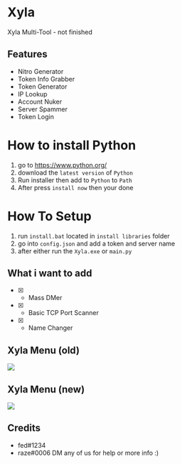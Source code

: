 # Xyla

Xyla Multi-Tool - not finished

## Features
- Nitro Generator
- Token Info Grabber
- Token Generator
- IP Lookup
- Account Nuker
- Server Spammer
- Token Login

# How to install Python
1. go to https://www.python.org/
2. download the `latest version` of `Python`
3. Run installer then add to `Python` to `Path` 
4. After press `install now` then your done

# How To Setup
1. run `install.bat` located in `install libraries` folder
2. go into `config.json` and add a token and server name
3. after either run the `Xyla.exe` or `main.py` 

## What i want to add
- [X] - Mass DMer
- [X] - Basic TCP Port Scanner
- [X] - Name Changer

## Xyla Menu (old)
<img src="https://cdn.discordapp.com/attachments/715735357290840188/961907071811485706/unknown.png">

## Xyla Menu (new)
<img src="https://cdn.discordapp.com/attachments/956902577088376874/962090010289520760/unknown.png">

## Credits
- fed#1234
- raze#0006
DM any of us for help or more info :)
